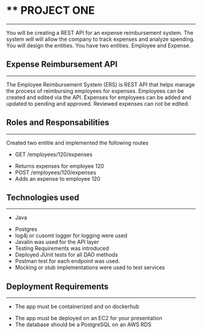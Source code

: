 # ** PROJECT ONE
---
You will be creating a REST API for an expense reimbursement system. The system will will allow the company to track expenses and analyze spending. You will design the entities. You have two entities. Employee and Expense.


## Expense Reimbursement API
---
The Employee Reimbursement System (ERS) is REST API that helps manage the process of reimbursing employees for expenses. Employees can be created and edited via the API. Expenses for employees can be added and updated to pending and approved. Reviewed expenses can not be edited.

## Roles and Responsabilities
---

Created two entitie and implemented the following routes
- GET /employees/120/expenses
* Returns expenses for employee 120
* POST /employees/120/expenses
* Adds an expense to employee 120

## Technologies used 
---

 - Java  
* Postgres 
* log4j or cusomt logger for logging were used 
*  Javalin was used for the API layer
*  Testing Requirements was introduced
*  Deployed JUnit tests for all DAO methods
*  Postman test for each endpoint was used. 
*  Mocking or stub implementations were used to test services

## Deployment Requirements
---
- The app must be containerized and on dockerhub
* The app must be deployed on an EC2 for your presentation
* The database should be a PostgreSQL on an AWS RDS
